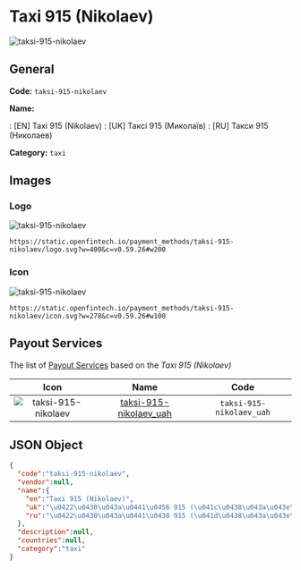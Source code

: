 
# Taxi 915 (Nikolaev) 
![taksi-915-nikolaev](https://static.openfintech.io/payment_methods/taksi-915-nikolaev/logo.svg?w=400&c=v0.59.26#w200)  

## General 
**Code:** `taksi-915-nikolaev` 
 
**Name:** 
 
:	[EN] Taxi 915 (Nikolaev) 
:	[UK] Таксі 915 (Миколаїв) 
:	[RU] Такси 915 (Николаев) 
 
**Category:** `taxi` 
 

## Images 

### Logo 
![taksi-915-nikolaev](https://static.openfintech.io/payment_methods/taksi-915-nikolaev/logo.svg?w=400&c=v0.59.26#w200)  

```
https://static.openfintech.io/payment_methods/taksi-915-nikolaev/logo.svg?w=400&c=v0.59.26#w200
```  

### Icon 
![taksi-915-nikolaev](https://static.openfintech.io/payment_methods/taksi-915-nikolaev/icon.svg?w=278&c=v0.59.26#w100)  

```
https://static.openfintech.io/payment_methods/taksi-915-nikolaev/icon.svg?w=278&c=v0.59.26#w100
```  

## Payout Services 
 
The list of [Payout Services](/payout-services/) based on the _Taxi 915 (Nikolaev)_ 

|Icon|Name|Code| 
|:---:|:---:|:---:| 
|![taksi-915-nikolaev](https://static.openfintech.io/payout_methods/taksi-915-nikolaev/icon.png?w=278&c=v0.59.26#w40) |[taksi-915-nikolaev_uah](/payout-services/taksi-915-nikolaev_uah/)|`taksi-915-nikolaev_uah`| 
 

## JSON Object 

```json
{
  "code":"taksi-915-nikolaev",
  "vendor":null,
  "name":{
    "en":"Taxi 915 (Nikolaev)",
    "uk":"\u0422\u0430\u043a\u0441\u0456 915 (\u041c\u0438\u043a\u043e\u043b\u0430\u0457\u0432)",
    "ru":"\u0422\u0430\u043a\u0441\u0438 915 (\u041d\u0438\u043a\u043e\u043b\u0430\u0435\u0432)"
  },
  "description":null,
  "countries":null,
  "category":"taxi"
}
```  
